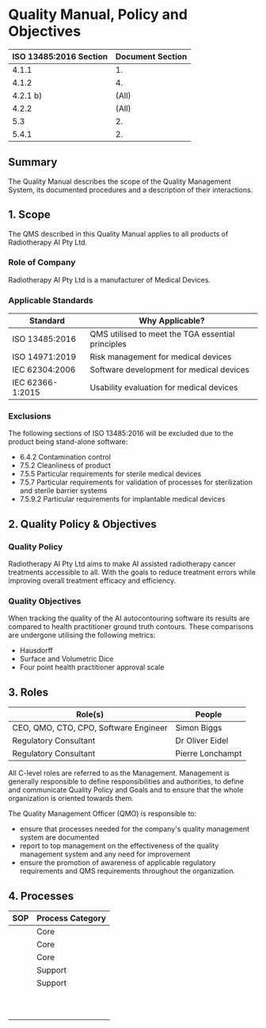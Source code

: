 <!--
This work is licensed under the Creative Commons Attribution 4.0 International
License:

    <http://creativecommons.org/licenses/by/4.0/>

Templates copyright OpenRegulatory. Originals available at:

    <https://openregulatory.com/templates/>

General content copyright Radiotherapy AI.
-->

# Quality Manual, Policy and Objectives

| ISO 13485:2016 Section | Document Section |
| ---------------------- | ---------------- |
| 4.1.1                  | 1.               |
| 4.1.2                  | 4.               |
| 4.2.1 b)               | (All)            |
| 4.2.2                  | (All)            |
| 5.3                    | 2.               |
| 5.4.1                  | 2.               |

## Summary

The Quality Manual describes the scope of the Quality Management System, its
documented procedures and a description of their interactions.

## 1. Scope

The QMS described in this Quality Manual applies to all products of
Radiotherapy AI Pty Ltd.

### Role of Company

Radiotherapy AI Pty Ltd is a manufacturer of Medical Devices.

### Applicable Standards

| Standard         | Why Applicable?                                   |
| ---------------- | ------------------------------------------------- |
| ISO 13485:2016   | QMS utilised to meet the TGA essential principles |
| ISO 14971:2019   | Risk management for medical devices               |
| IEC 62304:2006   | Software development for medical devices          |
| IEC 62366-1:2015 | Usability evaluation for medical devices          |

### Exclusions

The following sections of ISO 13485:2016 will be excluded due to the product
being stand-alone software:

- 6.4.2 Contamination control
- 7.5.2 Cleanliness of product
- 7.5.5 Particular requirements for sterile medical devices
- 7.5.7 Particular requirements for validation of processes for sterilization
  and sterile barrier systems
- 7.5.9.2 Particular requirements for implantable medical devices

## 2. Quality Policy & Objectives

### Quality Policy

Radiotherapy AI Pty Ltd aims to make AI assisted radiotherapy cancer treatments
accessible to all. With the goals to reduce treatment errors while improving
overall treatment efficacy and efficiency.

### Quality Objectives

When tracking the quality of the AI autocontouring software its
results are compared to health practitioner ground truth contours. These
comparisons are undergone utilising the following metrics:

- Hausdorff
- Surface and Volumetric Dice
- Four point health practitioner approval scale

## 3. Roles

| Role(s)                               | People           |
| ------------------------------------- | ---------------- |
| CEO, QMO, CTO, CPO, Software Engineer | Simon Biggs      |
| Regulatory Consultant                 | Dr Oliver Eidel  |
| Regulatory Consultant                 | Pierre Lonchampt |

All C-level roles are referred to as the Management. Management is generally
responsible to define responsibilities and authorities, to define and
communicate Quality Policy and Goals and to ensure that the whole organization
is oriented towards them.

<!-- > See ISO 13485, para. 5.1, para. 5.5.1 -->

The Quality Management Officer (QMO) is responsible to:

- ensure that processes needed for the company's quality management system are
  documented
- report to top management on the effectiveness of the quality management
  system and any need for improvement
- ensure the promotion of awareness of applicable regulatory requirements and
  QMS requirements throughout the organization.

<!-- > See ISO 13485, para. 5.1, para. 5.5.2 -->

## 4. Processes

| SOP                                                        | Process Category |
| ---------------------------------------------------------- | ---------------- |
| [](../released/sop-capa)                                   | Core             |
| [](../released/sop-document-record-control)                | Core             |
| [](../released/sop-integrated-software-development)        | Core             |
| [](../released/sop-post-market-surveillance)               | Support          |
| [](../released/sop-software-validation)                    | Support          |
| [](../released/sop-management-review)                      |                  |
| [](../released/sop-product-certification-and-registration) |                  |
| [](../released/sop-purchasing)                             |                  |
| [](../released/sop-update-of-regulations)                  |                  |
| [](../released/sop-human-resources-administration)         |                  |
| [](../released/sop-change-management)                      |                  |
| [](../released/sop-feedback-management)                    |                  |
| [](../released/sop-incident-reporting)                     |                  |
| [](../released/sop-internal-audit)                         |                  |
| [](../released/sop-software-problem-resolution)            |                  |
